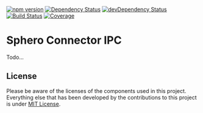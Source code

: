 [![npm version](https://img.shields.io/npm/v/sphero-connector-ipc.svg?style=flat)](https://www.npmjs.org/package/sphero-connector-ipc)
[![Dependency Status](https://david-dm.org/chrkhl/sphero-connector-ipc.svg)](https://david-dm.org/chrkhl/sphero-connector-ipc)
[![devDependency Status](https://david-dm.org/chrkhl/sphero-connector-ipc/dev-status.svg)](https://david-dm.org/chrkhl/sphero-connector-ipc#info=devDependencies)
[![Build Status](https://travis-ci.org/chrkhl/sphero-connector-ipc.svg?branch=master)](https://travis-ci.org/chrkhl/sphero-connector-ipc)
[![Coverage](https://coveralls.io/repos/github/chrkhl/sphero-connector-ipc/badge.svg?branch=master)](https://coveralls.io/github/chrkhl/sphero-connector-ipc?branch=master)

# Sphero Connector IPC

Todo...


## License

Please be aware of the licenses of the components used in this project.
Everything else that has been developed by the contributions to this project is under [MIT License](LICENSE).
